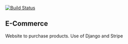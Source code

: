 [![Build Status](https://travis-ci.org/neon-flights/ecommerce.svg?branch=master)](https://travis-ci.org/neon-flights/ecommerce)



## E-Commerce

Website to purchase products. Use of Django and Stripe